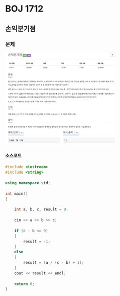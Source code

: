 # BOJ 1712

## 손익분기점

### 문제

<img src="readme.assets/image-20200713124705796.png" alt="image-20200713124705796" width="70%"/>

</br>

#### 소스코드

```c++
#include <iostream>
#include <string>

using namespace std;

int main()
{

    int a, b, c, result = 0;

    cin >> a >> b >> c;

    if (c - b <= 0)
    {
        result = -1;
    }
    else
    {
        result = (a / (c - b) + 1);
    }
    cout << result << endl;

    return 0;
}

```

